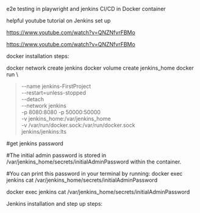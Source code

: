 e2e testing in playwright and jenkins CI/CD in Docker container

helpful youtube tutorial on Jenkins set up

https://www.youtube.com/watch?v=QNZNfvrFBMo

https://www.youtube.com/watch?v=QNZNfvrFBMo


docker installation steps:

docker network create jenkins
docker volume create jenkins_home
docker run \
>   --name jenkins-FirstProject \
>   --restart=unless-stopped \
>   --detach \
>   --network jenkins \
>   -p 8080:8080 -p 50000:50000 \
>   -v jenkins_home:/var/jenkins_home \
>   -v /var/run/docker.sock:/var/run/docker.sock \
>   jenkins/jenkins:lts

#get jenkins password

#The initial admin password is stored in /var/jenkins_home/secrets/initialAdminPassword within the container.

#You can print this password in your terminal by running: docker exec jenkins cat /var/jenkins_home/secrets/initialAdminPassword

docker exec jenkins cat /var/jenkins_home/secrets/initialAdminPassword


Jenkins installation and step up steps:

